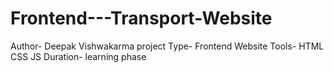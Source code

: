 # Frontend---Transport-Website
Author- Deepak Vishwakarma
project Type- Frontend Website
Tools- HTML CSS JS
Duration- learning phase
